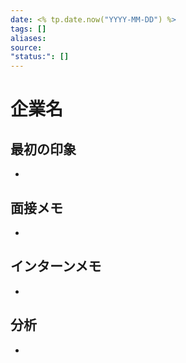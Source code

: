 ```yaml
---
date: <% tp.date.now("YYYY-MM-DD") %>
tags: []
aliases: 
source:
"status:": []
---
```



# 企業名


## 最初の印象

- 

## 面接メモ

- 

## インターンメモ

- 

## 分析

- 
